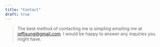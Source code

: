 ```yaml
---
title: "Contact"
draft: true
---
```


> The best method of contacting me is simpling emailing me at jeffjsung@gmail.com. I would be happy to answer any inquiries you might have.